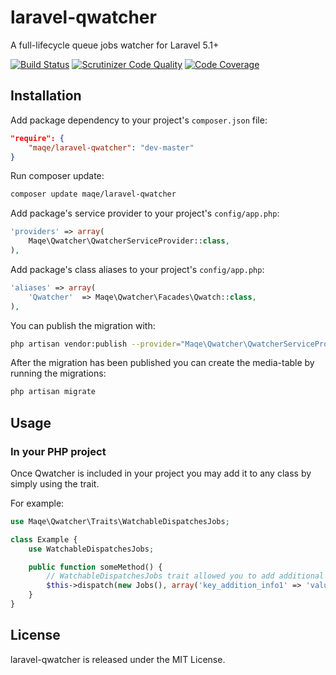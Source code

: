 # laravel-qwatcher

A full-lifecycle queue jobs watcher for Laravel 5.1+

[![Build Status](https://travis-ci.org/maqe/laravel-qwatcher.svg?branch=master)](https://travis-ci.org/maqe/laravel-qwatcher) [![Scrutinizer Code Quality](https://scrutinizer-ci.com/g/maqe/laravel-qwatcher/badges/quality-score.png?b=master)](https://scrutinizer-ci.com/g/maqe/laravel-qwatcher/?branch=master) [![Code Coverage](https://scrutinizer-ci.com/g/maqe/laravel-qwatcher/badges/coverage.png?b=master)](https://scrutinizer-ci.com/g/maqe/laravel-qwatcher/?branch=master)

## Installation

Add package dependency to your project's `composer.json` file:

```json
"require": {
    "maqe/laravel-qwatcher": "dev-master"
}
```

Run composer update:

```bash
composer update maqe/laravel-qwatcher
```

Add package's service provider to your project's `config/app.php`:

```php
'providers' => array(
    Maqe\Qwatcher\QwatcherServiceProvider::class,
),
```

Add package's class aliases to your project's `config/app.php`:

```php
'aliases' => array(
    'Qwatcher'  => Maqe\Qwatcher\Facades\Qwatch::class,
),
```

You can publish the migration with:
```bash
php artisan vendor:publish --provider="Maqe\Qwatcher\QwatcherServiceProvider" --tag="migrations"
```

After the migration has been published you can create the media-table by running the migrations:

```bash
php artisan migrate
```


## Usage

### In your PHP project
Once Qwatcher is included in your project you may add it to any class by simply using the trait.

For example:

```php
use Maqe\Qwatcher\Traits\WatchableDispatchesJobs;

class Example {
    use WatchableDispatchesJobs;

    public function someMethod() {
        // WatchableDispatchesJobs trait allowed you to add additional info as an optional
        $this->dispatch(new Jobs(), array('key_addition_info1' => 'value_addition_info1'));
    }
}
```
## License
laravel-qwatcher is released under the MIT License.
